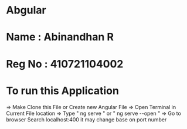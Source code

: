 # Abgular

# Name : Abinandhan R
# Reg No : 410721104002

# To run this Application 
=> Make Clone this File or Create new Angular File 
=> Open Terminal in Current File location
=> Type " ng serve " or " ng serve --open "
=> Go to browser Search localhost:400 it may change base on port number
